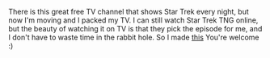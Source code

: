 There is this great free TV channel that shows Star Trek every night, but now I'm moving and I packed my TV.
I can still watch Star Trek TNG online, but the beauty of watching it on TV is that they pick the episode for me, and I don't have to waste time in the rabbit hole.
So I made [this](http://www.tuskerette.com/projects/tng-episode-picker)
You're welcome :)
